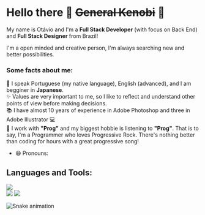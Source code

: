 # Hello there 👋 ~~General Kenobi~~ 🤖
<p align="left">My name is Otávio and I'm a <strong>Full Stack Developer</strong> (with focus on Back End) and <strong>Full Stack Designer</strong> from Brazil!</p>
<p align="left">I'm a open minded and creative person, I'm always searching new and better possibilities.</p>

### Some facts about me:
<p align="left">
  💬  I speak Portuguese (my native language), English (advanced), and I am begginer in <strong>Japanese</strong>.<br>
  ✨  Values are very important to me, so I like to reflect and understand other points of view before making decisions.<br>
  📚  I have almost 10 years of experience in Adobe Photoshop and three in Adobe Illustrator 💻<br>
  🎸  I work with <strong>"Prog"</strong> and my biggest hobbie is listening to <strong>"Prog"</strong>. That is to say, I'm a Programmer who loves Progressive Rock. There's nothing better than coding for hours with a great progressive song!
</p>  

- 😄 Pronouns:

## Languages and Tools:

<img src="https://skillicons.dev/icons?i=react,js,ts,nodejs,mongodb,postgres,html,css" /> 

<div> 
  <a href = "mailto:otavionunes190@gmail.com"><img src="https://img.shields.io/badge/-Gmail-%23333?style=for-the-badge&logo=gmail&logoColor=white" target="_blank"></a>
  <a href="https://www.linkedin.com/in/otavio-nunes-6762041b0?lipi=urn%3Ali%3Apage%3Ad_flagship3_profile_view_base_contact_details%3BYo%2Bpr1FyR3OP%2BBrXaJzxdQ%3D%3D" target="_blank"><img src="https://img.shields.io/badge/-LinkedIn-%230077B5?style=for-the-badge&logo=linkedin&logoColor=white" target="_blank"></a> 
  
</div>

![Snake animation](https://github.com/otavio-code/otavio-code/blob/output/github-contribution-grid-snake.svg)

